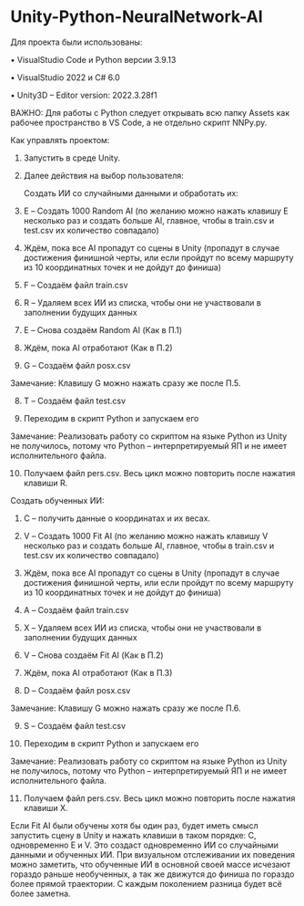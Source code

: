 # Unity-Python-NeuralNetwork-AI
Для проекта были использованы:

•	VisualStudio Code и Python версии 3.9.13

•	VisualStudio 2022 и C# 6.0

•	Unity3D – Editor version: 2022.3.28f1

ВАЖНО: Для работы с Python следует открывать всю папку Assets как рабочее пространство в VS Code, а не отдельно скрипт NNPy.py.  

Как управлять проектом:

1.	Запустить в среде Unity.

2.	Далее действия на выбор пользователя:

    Создать ИИ со случайными данными и обработать их:

1.	E – Создать 1000 Random AI (по желанию можно нажать клавишу E несколько раз и создать больше AI, главное, чтобы в train.csv и test.csv их количество совпадало)

2.	Ждём, пока все AI пропадут со сцены в Unity (пропадут в случае достижения финишной черты, или если пройдут по всему маршруту из 10 координатных точек и не дойдут до финиша)

3.	F – Создаём файл train.csv

4.	R – Удаляем всех ИИ из списка, чтобы они не участвовали в заполнении будущих данных

5.	E – Снова создаём Random AI (Как в П.1)

6.	Ждём, пока AI отработают (Как в П.2)

7.	 G – Создаём файл posx.csv

Замечание: Клавишу G можно нажать сразу же после П.5.  

8.	T – Создаём файл test.csv

9.	Переходим в скрипт Python и запускаем его

Замечание: Реализовать работу со скриптом на языке Python из Unity не получилось, потому что Python – интерпретируемый ЯП и не имеет исполнительного файла.

10.	 Получаем файл pers.csv. Весь цикл можно повторить после нажатия клавиши R. 

   Создать обученных ИИ:

1.	С – получить данные о координатах и их весах.

2.	V – Создать 1000 Fit AI (по желанию можно нажать клавишу V несколько раз и создать больше AI, главное, чтобы в train.csv и test.csv их количество совпадало)

3.	Ждём, пока все AI пропадут со сцены в Unity (пропадут в случае достижения финишной черты, или если пройдут по всему маршруту из 10 координатных точек и не дойдут до финиша)

4.	A – Создаём файл train.csv

5.	X – Удаляем всех ИИ из списка, чтобы они не участвовали в заполнении будущих данных

6.	V – Снова создаём Fit AI (Как в П.2)

7.	Ждём, пока AI отработают (Как в П.3)

8.	D – Создаём файл posx.csv

Замечание: Клавишу G можно нажать сразу же после П.6.  

9.	S – Создаём файл test.csv

10.	Переходим в скрипт Python и запускаем его

Замечание: Реализовать работу со скриптом на языке Python из Unity не получилось, потому что Python – интерпретируемый ЯП и не имеет исполнительного файла.

11.	Получаем файл pers.csv. Весь цикл можно повторить после нажатия клавиши X. 

Если Fit AI были обучены хотя бы один раз, будет иметь смысл запустить сцену в Unity и нажать клавиши в таком порядке: C, одновременно E и V. Это создаст одновременно ИИ со случайными данными и обученных ИИ. При визуальном отслеживании их поведения можно заметить, что обученные ИИ в основной своей массе исчезают гораздо раньше необученных, а так же движутся до финиша по гораздо более прямой траектории. С каждым поколением разница будет всё более заметна. 


